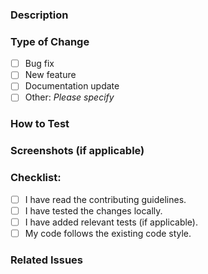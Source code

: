 ### Description
<!-- Please include a summary of the changes and the issue it addresses. -->

### Type of Change
- [ ] Bug fix
- [ ] New feature
- [ ] Documentation update
- [ ] Other: _Please specify_

### How to Test
<!-- Describe the steps to test this PR. -->

### Screenshots (if applicable)
<!-- Add any relevant screenshots here. -->

### Checklist:
- [ ] I have read the contributing guidelines.
- [ ] I have tested the changes locally.
- [ ] I have added relevant tests (if applicable).
- [ ] My code follows the existing code style.

### Related Issues
<!-- If applicable, reference the issue this PR addresses, e.g., "Fixes #123". -->

